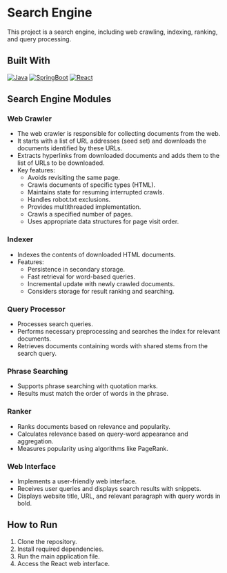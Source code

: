 # Search Engine
This project is a search engine, including web crawling, indexing, ranking, and query processing.

## Built With
[![Java][JAVA]][JAVA-url] [![SpringBoot][Spring-boot]][Spring-boot-url] [![React][React]][React-url]

## Search Engine Modules

### Web Crawler 
- The web crawler is responsible for collecting documents from the web.
- It starts with a list of URL addresses (seed set) and downloads the documents identified by these URLs.
- Extracts hyperlinks from downloaded documents and adds them to the list of URLs to be downloaded.
- Key features:
    - Avoids revisiting the same page.
    - Crawls documents of specific types (HTML).
    - Maintains state for resuming interrupted crawls.
    - Handles robot.txt exclusions.
    - Provides multithreaded implementation.
    - Crawls a specified number of pages.
    - Uses appropriate data structures for page visit order.

### Indexer 
- Indexes the contents of downloaded HTML documents.
- Features:
    - Persistence in secondary storage.
    - Fast retrieval for word-based queries.
    - Incremental update with newly crawled documents.
    - Considers storage for result ranking and searching.

### Query Processor 
- Processes search queries.
- Performs necessary preprocessing and searches the index for relevant documents.
- Retrieves documents containing words with shared stems from the search query.

### Phrase Searching 
- Supports phrase searching with quotation marks.
- Results must match the order of words in the phrase.

### Ranker 
- Ranks documents based on relevance and popularity.
- Calculates relevance based on query-word appearance and aggregation.
- Measures popularity using algorithms like PageRank.

### Web Interface 
- Implements a user-friendly web interface.
- Receives user queries and displays search results with snippets.
- Displays website title, URL, and relevant paragraph with query words in bold.


## How to Run
1. Clone the repository.
2. Install required dependencies.
3. Run the main application file.
4. Access the React web interface.



[JAVA]: https://img.shields.io/badge/Java-orange?style=for-the-badge&logo=CoffeeScript
[JAVA-url]: https://www.java.com/
[Spring-boot]: https://img.shields.io/badge/springboot-black?style=for-the-badge&logo=springboot
[Spring-boot-url]: https://spring.io/projects/spring-boot
[React]: https://img.shields.io/badge/react-grey?style=for-the-badge&logo=react
[React-url]: https://react.dev/
